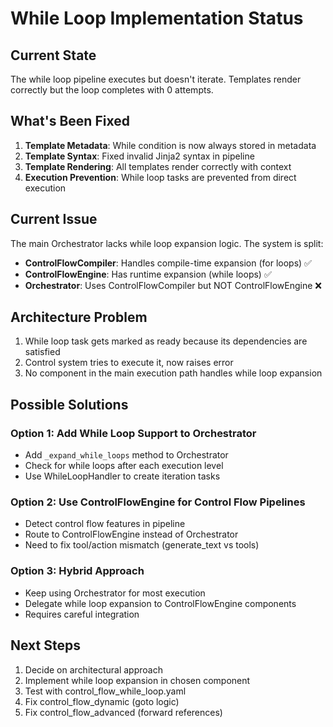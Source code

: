 # While Loop Implementation Status

## Current State
The while loop pipeline executes but doesn't iterate. Templates render correctly but the loop completes with 0 attempts.

## What's Been Fixed
1. **Template Metadata**: While condition is now always stored in metadata
2. **Template Syntax**: Fixed invalid Jinja2 syntax in pipeline
3. **Template Rendering**: All templates render correctly with context
4. **Execution Prevention**: While loop tasks are prevented from direct execution

## Current Issue
The main Orchestrator lacks while loop expansion logic. The system is split:
- **ControlFlowCompiler**: Handles compile-time expansion (for loops) ✅
- **ControlFlowEngine**: Has runtime expansion (while loops) ✅
- **Orchestrator**: Uses ControlFlowCompiler but NOT ControlFlowEngine ❌

## Architecture Problem
1. While loop task gets marked as ready because its dependencies are satisfied
2. Control system tries to execute it, now raises error
3. No component in the main execution path handles while loop expansion

## Possible Solutions

### Option 1: Add While Loop Support to Orchestrator
- Add `_expand_while_loops` method to Orchestrator
- Check for while loops after each execution level
- Use WhileLoopHandler to create iteration tasks

### Option 2: Use ControlFlowEngine for Control Flow Pipelines
- Detect control flow features in pipeline
- Route to ControlFlowEngine instead of Orchestrator
- Need to fix tool/action mismatch (generate_text vs tools)

### Option 3: Hybrid Approach
- Keep using Orchestrator for most execution
- Delegate while loop expansion to ControlFlowEngine components
- Requires careful integration

## Next Steps
1. Decide on architectural approach
2. Implement while loop expansion in chosen component
3. Test with control_flow_while_loop.yaml
4. Fix control_flow_dynamic (goto logic)
5. Fix control_flow_advanced (forward references)